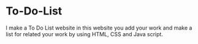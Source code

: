 # To-Do-List
I make a To Do List website in this website you add your work and make a list for related your work by using HTML, CSS and Java script. 
